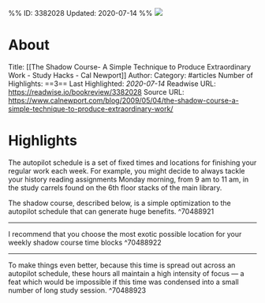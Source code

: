 %%
ID: 3382028
Updated: 2020-07-14
%%
![](https://readwise-assets.s3.amazonaws.com/static/images/article0.00998d930354.png)

# About
Title: [[The Shadow Course- A Simple Technique to Produce Extraordinary Work - Study Hacks - Cal Newport]]
Author: 
Category: #articles
Number of Highlights: ==3==
Last Highlighted: *2020-07-14*
Readwise URL: https://readwise.io/bookreview/3382028
Source URL: https://www.calnewport.com/blog/2009/05/04/the-shadow-course-a-simple-technique-to-produce-extraordinary-work/


# Highlights 
The autopilot schedule is a set of fixed times and locations for finishing your regular work each week. For example, you might decide to always tackle your history reading assignments Monday morning, from 9 am to 11 am, in the study carrels found on the 6th floor stacks of the main library.

The shadow course, described below, is a simple optimization to the autopilot schedule that can generate huge benefits.  ^70488921

---

I recommend that you choose the most exotic possible location for your weekly shadow course time blocks  ^70488922

---

To make things even better, because this time is spread out across an autopilot schedule, these hours all maintain a high intensity of focus — a feat which would be impossible if this time was condensed into a small number of long study session.  ^70488923

